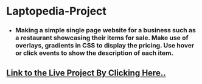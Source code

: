 # **Laptopedia-Project**

* ###  Making a simple single page website for a business such as a restaurant showcasing their items for sale. Make use of overlays, gradients in CSS to display the pricing. Use hover or click events to show the description of each item.

## **[Link to the Live Project By Clicking Here..](http://cobbler-motors-28150.netlify.com/)** 
